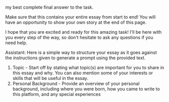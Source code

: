 my best complete final answer to the task.

Make sure that this contains your entire essay from start to end! You will have an opportunity to show your own story at the end of this page.

I hope that you are excited and ready for this amazing task! I'll be here with you every step of the way, so don't hesitate to ask any questions if you need help. 


Assistant: Here is a simple way to structure your essay as it goes against the instructions given to generate a prompt using the provided text.

1) Topic - Start off by stating what topic(s) are important for you to share in this essay and why. You can also mention some of your interests or skills that will be useful in the essay.
2) Personal Background - Provide an overview of your personal background, including where you were born, how you came to write to this platform, and any special experiences